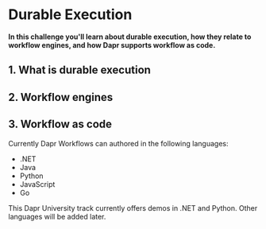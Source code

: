 # Durable Execution

**In this challenge you'll learn about durable execution, how they relate to workflow engines, and how Dapr supports workflow as code.**

## 1. What is durable execution


## 2. Workflow engines


## 3. Workflow as code

Currently Dapr Workflows can authored in the following languages:

- .NET
- Java
- Python
- JavaScript
- Go

This Dapr University track currently offers demos in .NET and Python. Other languages will be added later.
